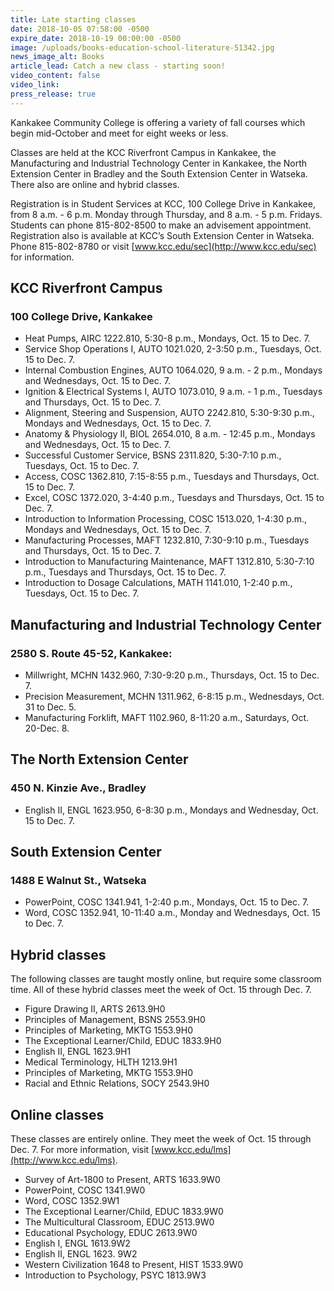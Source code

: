 ```yaml
---
title: Late starting classes
date: 2018-10-05 07:58:00 -0500
expire_date: 2018-10-19 00:00:00 -0500
image: /uploads/books-education-school-literature-51342.jpg
news_image_alt: Books
article_lead: Catch a new class - starting soon!
video_content: false
video_link:
press_release: true
---
```


Kankakee Community College is offering a variety of fall courses which begin mid-October and meet for eight weeks or less.

Classes are held at the KCC Riverfront Campus in Kankakee, the Manufacturing and Industrial Technology Center in Kankakee, the North Extension Center in Bradley and the South Extension Center in Watseka. There also are online and hybrid classes.

Registration is in Student Services at KCC, 100 College Drive in Kankakee, from 8 a.m. - 6 p.m. Monday through Thursday, and 8 a.m. - 5 p.m. Fridays. Students can phone 815-802-8500 to make an advisement appointment. Registration also is available at KCC’s South Extension Center in Watseka. Phone 815-802-8780 or visit [www.kcc.edu/sec](http://www.kcc.edu/sec) for information.

## **KCC Riverfront Campus**

### **100 College Drive, Kankakee**

* Heat Pumps, AIRC 1222.810, 5:30-8 p.m., Mondays, Oct. 15 to Dec. 7.
* Service Shop Operations I, AUTO 1021.020, 2-3:50 p.m., Tuesdays, Oct. 15 to Dec. 7.
* Internal Combustion Engines, AUTO 1064.020, 9 a.m. - 2 p.m., Mondays and Wednesdays, Oct. 15 to Dec. 7.
* Ignition & Electrical Systems I, AUTO 1073.010, 9 a.m. - 1 p.m., Tuesdays and Thursdays, Oct. 15 to Dec. 7.
* Alignment, Steering and Suspension, AUTO 2242.810, 5:30-9:30 p.m., Mondays and Wednesdays, Oct. 15 to Dec. 7.
* Anatomy & Physiology II, BIOL 2654.010, 8 a.m. - 12:45 p.m., Mondays and Wednesdays, Oct. 15 to Dec. 7.
* Successful Customer Service, BSNS 2311.820, 5:30-7:10 p.m., Tuesdays, Oct. 15 to Dec. 7.
* Access, COSC 1362.810, 7:15-8:55 p.m., Tuesdays and Thursdays, Oct. 15 to Dec. 7.
* Excel, COSC 1372.020, 3-4:40 p.m., Tuesdays and Thursdays, Oct. 15 to Dec. 7.
* Introduction to Information Processing, COSC 1513.020, 1-4:30 p.m., Mondays and Wednesdays, Oct. 15 to Dec. 7.
* Manufacturing Processes, MAFT 1232.810, 7:30-9:10 p.m., Tuesdays and Thursdays, Oct. 15 to Dec. 7.
* Introduction to Manufacturing Maintenance, MAFT 1312.810, 5:30-7:10 p.m., Tuesdays and Thursdays, Oct. 15 to Dec. 7.
* Introduction to Dosage Calculations, MATH 1141.010, 1-2:40 p.m., Tuesdays, Oct. 15 to Dec. 7.

## **Manufacturing and Industrial Technology Center**

### **2580 S. Route 45-52, Kankakee:**

* Millwright, MCHN 1432.960, 7:30-9:20 p.m., Thursdays, Oct. 15 to Dec. 7.
* Precision Measurement, MCHN 1311.962, 6-8:15 p.m., Wednesdays, Oct. 31 to Dec. 5.
* Manufacturing Forklift, MAFT 1102.960, 8-11:20 a.m., Saturdays, Oct. 20-Dec. 8.

## **The North Extension Center**

### **450 N. Kinzie Ave., Bradley**

* English II, ENGL 1623.950, 6-8:30 p.m., Mondays and Wednesday, Oct. 15 to Dec. 7.

## **South Extension Center**

### **1488 E Walnut St., Watseka**

* PowerPoint, COSC 1341.941, 1-2:40 p.m., Mondays, Oct. 15 to Dec. 7.
* Word, COSC 1352.941, 10-11:40 a.m., Monday and Wednesdays, Oct. 15 to Dec. 7.

## **Hybrid classes**

The following classes are taught mostly online, but require some classroom time. All of these hybrid classes meet the week of Oct. 15 through Dec. 7.

* Figure Drawing II, ARTS 2613.9H0
* Principles of Management, BSNS 2553.9H0
* Principles of Marketing, MKTG 1553.9H0
* The Exceptional Learner/Child, EDUC 1833.9H0
* English II, ENGL 1623.9H1
* Medical Terminology, HLTH 1213.9H1
* Principles of Marketing, MKTG 1553.9H0
* Racial and Ethnic Relations, SOCY 2543.9H0

## **Online classes**

These classes are entirely online. They meet the week of Oct. 15 through Dec. 7. For more information, visit [www.kcc.edu/lms](http://www.kcc.edu/lms).

* Survey of Art-1800 to Present, ARTS 1633.9W0
* PowerPoint, COSC 1341.9W0
* Word, COSC 1352.9W1
* The Exceptional Learner/Child, EDUC 1833.9W0
* The Multicultural Classroom, EDUC 2513.9W0
* Educational Psychology, EDUC 2613.9W0
* English I, ENGL 1613.9W2
* English II, ENGL 1623. 9W2
* Western Civilization 1648 to Present, HIST 1533.9W0
* Introduction to Psychology, PSYC 1813.9W3